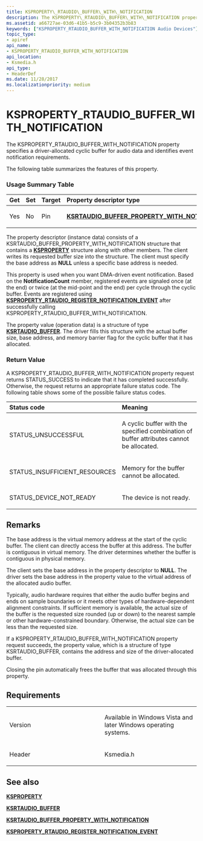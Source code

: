 ```yaml
---
title: KSPROPERTY\_RTAUDIO\_BUFFER\_WITH\_NOTIFICATION
description: The KSPROPERTY\_RTAUDIO\_BUFFER\_WITH\_NOTIFICATION property specifies a driver-allocated cyclic buffer for audio data and identifies event notification requirements.The following table summarizes the features of this property.
ms.assetid: a66727ae-03d6-41b5-b5c9-3b04352b3b83
keywords: ["KSPROPERTY_RTAUDIO_BUFFER_WITH_NOTIFICATION Audio Devices"]
topic_type:
- apiref
api_name:
- KSPROPERTY_RTAUDIO_BUFFER_WITH_NOTIFICATION
api_location:
- Ksmedia.h
api_type:
- HeaderDef
ms.date: 11/28/2017
ms.localizationpriority: medium
---
```


# KSPROPERTY\_RTAUDIO\_BUFFER\_WITH\_NOTIFICATION


The KSPROPERTY\_RTAUDIO\_BUFFER\_WITH\_NOTIFICATION property specifies a driver-allocated cyclic buffer for audio data and identifies event notification requirements.

The following table summarizes the features of this property.

### <span id="Usage_Summary_Table"></span><span id="usage_summary_table"></span><span id="USAGE_SUMMARY_TABLE"></span>Usage Summary Table

<table>
<colgroup>
<col width="20%" />
<col width="20%" />
<col width="20%" />
<col width="20%" />
<col width="20%" />
</colgroup>
<thead>
<tr class="header">
<th align="left">Get</th>
<th align="left">Set</th>
<th align="left">Target</th>
<th align="left">Property descriptor type</th>
<th align="left">Property value type</th>
</tr>
</thead>
<tbody>
<tr class="odd">
<td align="left"><p>Yes</p></td>
<td align="left"><p>No</p></td>
<td align="left"><p>Pin</p></td>
<td align="left"><p><a href="https://msdn.microsoft.com/library/windows/hardware/ff537495" data-raw-source="[&lt;strong&gt;KSRTAUDIO_BUFFER_PROPERTY_WITH_NOTIFICATION&lt;/strong&gt;](https://msdn.microsoft.com/library/windows/hardware/ff537495)"><strong>KSRTAUDIO_BUFFER_PROPERTY_WITH_NOTIFICATION</strong></a></p></td>
<td align="left"><p><a href="https://msdn.microsoft.com/library/windows/hardware/ff537493" data-raw-source="[&lt;strong&gt;KSRTAUDIO_BUFFER&lt;/strong&gt;](https://msdn.microsoft.com/library/windows/hardware/ff537493)"><strong>KSRTAUDIO_BUFFER</strong></a></p></td>
</tr>
</tbody>
</table>

 

The property descriptor (instance data) consists of a KSRTAUDIO\_BUFFER\_PROPERTY\_WITH\_NOTIFICATION structure that contains a [**KSPROPERTY**](https://msdn.microsoft.com/library/windows/hardware/ff564262) structure along with other members. The client writes its requested buffer size into the structure. The client must specify the base address as **NULL** unless a specific base address is needed.

This property is used when you want DMA-driven event notification. Based on the **NotificationCount** member, registered events are signaled once (at the end) or twice (at the mid-point and the end) per cycle through the cyclic buffer. Events are registered using [**KSPROPERTY\_RTAUDIO\_REGISTER\_NOTIFICATION\_EVENT**](ksproperty-rtaudio-register-notification-event.md) after successfully calling KSPROPERTY\_RTAUDIO\_BUFFER\_WITH\_NOTIFICATION.

The property value (operation data) is a structure of type [**KSRTAUDIO\_BUFFER**](https://msdn.microsoft.com/library/windows/hardware/ff537493). The driver fills this structure with the actual buffer size, base address, and memory barrier flag for the cyclic buffer that it has allocated.

### <span id="Return_Value"></span><span id="return_value"></span><span id="RETURN_VALUE"></span>Return Value

A KSPROPERTY\_RTAUDIO\_BUFFER\_WITH\_NOTIFICATION property request returns STATUS\_SUCCESS to indicate that it has completed successfully. Otherwise, the request returns an appropriate failure status code. The following table shows some of the possible failure status codes.

<table>
<colgroup>
<col width="50%" />
<col width="50%" />
</colgroup>
<thead>
<tr class="header">
<th align="left">Status code</th>
<th align="left">Meaning</th>
</tr>
</thead>
<tbody>
<tr class="odd">
<td align="left"><p>STATUS_UNSUCCESSFUL</p></td>
<td align="left"><p>A cyclic buffer with the specified combination of buffer attributes cannot be allocated.</p></td>
</tr>
<tr class="even">
<td align="left"><p>STATUS_INSUFFICIENT_RESOURCES</p></td>
<td align="left"><p>Memory for the buffer cannot be allocated.</p></td>
</tr>
<tr class="odd">
<td align="left"><p>STATUS_DEVICE_NOT_READY</p></td>
<td align="left"><p>The device is not ready.</p></td>
</tr>
</tbody>
</table>

 

Remarks
-------

The base address is the virtual memory address at the start of the cyclic buffer. The client can directly access the buffer at this address. The buffer is contiguous in virtual memory. The driver determines whether the buffer is contiguous in physical memory.

The client sets the base address in the property descriptor to **NULL**. The driver sets the base address in the property value to the virtual address of the allocated audio buffer.

Typically, audio hardware requires that either the audio buffer begins and ends on sample boundaries or it meets other types of hardware-dependent alignment constraints. If sufficient memory is available, the actual size of the buffer is the requested size rounded (up or down) to the nearest sample or other hardware-constrained boundary. Otherwise, the actual size can be less than the requested size.

If a KSPROPERTY\_RTAUDIO\_BUFFER\_WITH\_NOTIFICATION property request succeeds, the property value, which is a structure of type KSRTAUDIO\_BUFFER, contains the address and size of the driver-allocated buffer.

Closing the pin automatically frees the buffer that was allocated through this property.

Requirements
------------

<table>
<colgroup>
<col width="50%" />
<col width="50%" />
</colgroup>
<tbody>
<tr class="odd">
<td align="left"><p>Version</p></td>
<td align="left"><p>Available in Windows Vista and later Windows operating systems.</p></td>
</tr>
<tr class="even">
<td align="left"><p>Header</p></td>
<td align="left">Ksmedia.h</td>
</tr>
</tbody>
</table>

## <span id="see_also"></span>See also


[**KSPROPERTY**](https://msdn.microsoft.com/library/windows/hardware/ff564262)

[**KSRTAUDIO\_BUFFER**](https://msdn.microsoft.com/library/windows/hardware/ff537493)

[**KSRTAUDIO\_BUFFER\_PROPERTY\_WITH\_NOTIFICATION**](https://msdn.microsoft.com/library/windows/hardware/ff537495)

[**KSPROPERTY\_RTAUDIO\_REGISTER\_NOTIFICATION\_EVENT**](ksproperty-rtaudio-register-notification-event.md)

 

 






